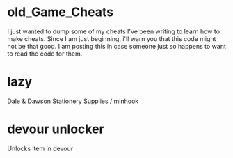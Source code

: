 # old_Game_Cheats
I just wanted to dump some of my cheats I've been writing to learn how to make cheats. Since I am just beginning, i'll warn you that this code might not be that good. I am posting this in case someone just so happens to want to read the code for them.  

# lazy
Dale & Dawson Stationery Supplies / minhook

# devour unlocker
Unlocks item in devour
